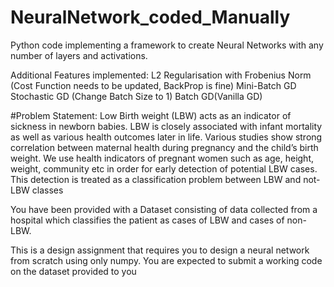 # NeuralNetwork_coded_Manually
Python code implementing a framework to create Neural Networks with any number of layers and activations.

Additional Features implemented:
L2 Regularisation with Frobenius Norm (Cost Function needs to be updated, BackProp is fine)
Mini-Batch GD
Stochastic GD (Change Batch Size to 1)
Batch GD(Vanilla GD)


#Problem Statement:
Low Birth weight (LBW) acts as an indicator of sickness in newborn babies. LBW is closely
associated with infant mortality as well as various health outcomes later in life. Various studies
show strong correlation between maternal health during pregnancy and the child’s birth weight.
We use health indicators of pregnant women such as age, height, weight, community etc in order
for early detection of potential LBW cases. This detection is treated as a classification problem
between LBW and not-LBW classes

You have been provided with a Dataset consisting of data collected from a hospital which
classifies the patient as cases of LBW and cases of non-LBW.

This is a design assignment that requires you to design a neural network from scratch using
only numpy. You are expected to submit a working code on the dataset provided to you
